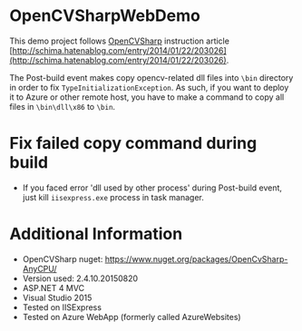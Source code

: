 # OpenCVSharpWebDemo
This demo project follows [OpenCVSharp](https://github.com/shimat/opencvsharp) instruction article [http://schima.hatenablog.com/entry/2014/01/22/203026](http://schima.hatenablog.com/entry/2014/01/22/203026).

The Post-build event makes copy opencv-related dll files into `\bin` directory in order to fix `TypeInitializationException`. As such, if you want to deploy it to Azure or other remote host, you have to make a command to copy all files in `\bin\dll\x86` to `\bin`.

# Fix failed copy command during build
- If you faced error 'dll used by other process' during Post-build event, just kill `iisexpress.exe` process in task manager.

# Additional Information
- OpenCVSharp nuget: https://www.nuget.org/packages/OpenCvSharp-AnyCPU/
- Version used: 2.4.10.20150820
- ASP.NET 4 MVC
- Visual Studio 2015
- Tested on IISExpress
- Tested on Azure WebApp (formerly called AzureWebsites)
